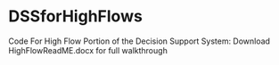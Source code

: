 # DSSforHighFlows
Code For High Flow Portion of the Decision Support System: Download HighFlowReadME.docx for full walkthrough

